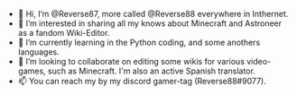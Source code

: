 - 👋 Hi, I’m @Reverse87, more called @Reverse88 everywhere in Inthernet.
- 👀 I’m interested in sharing all my knows about Minecraft and Astroneer as a fandom Wiki-Editor.
- 🌱 I’m currently learning in the Python coding, and some anothers languages.
- 💞️ I’m looking to collaborate on editing some wikis for various video-games, such as Minecraft. I'm also an active Spanish translator.
- 📫 You can reach my by my discord gamer-tag (Reverse88#9077).
